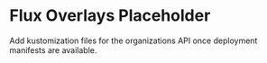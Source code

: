 # Flux Overlays Placeholder

Add kustomization files for the organizations API once deployment manifests are available.
